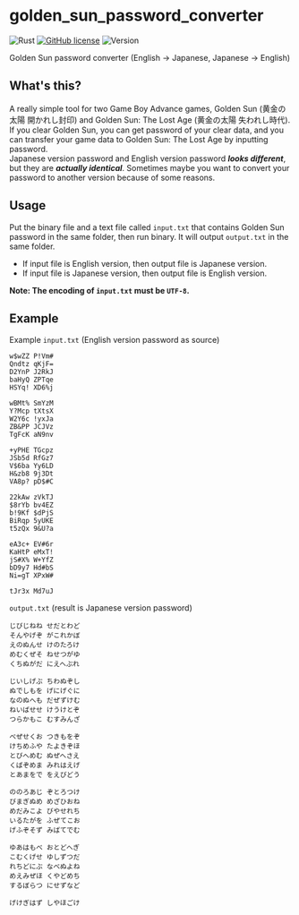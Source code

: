 # golden_sun_password_converter

![Rust](https://img.shields.io/badge/language-Rust-DEA584.svg?style=flat-square)
[![GitHub license](https://img.shields.io/github/license/Hambaka/golden_sun_password_converter?style=flat-square)](https://raw.githubusercontent.com/Hambaka/golden_sun_password_converter/master/LICENSE)
![Version](https://img.shields.io/github/v/release/Hambaka/golden_sun_password_converter?label=version&style=flat-square)

Golden Sun password converter (English -> Japanese, Japanese -> English)

## What's this?

A really simple tool for two Game Boy Advance games, Golden Sun (黄金の太陽 開かれし封印) and Golden Sun: The Lost Age (黄金の太陽 失われし時代).
If you clear Golden Sun, you can get password of your clear data, and you can transfer your game data to Golden Sun: The Lost Age by inputting password.  
Japanese version password and English version password ***looks different***, but they are ***actually identical***. Sometimes maybe you want to convert your password to another version because of some reasons.


## Usage

Put the binary file and a text file called `input.txt` that contains Golden Sun password in the same folder, then run binary. It will output `output.txt` in the same folder.
- If input file is English version, then output file is Japanese version.
- If input file is Japanese version, then output file is English version.

**Note: The encoding of `input.txt` must be `UTF-8`.**

## Example

Example `input.txt` (English version password as source)

```
w$wZZ P!Vm#
Qndtz qKjF=
D2YnP J2RkJ
baHyQ ZPTqe
HSYq! XD6%j

wBMt% SmYzM
Y?Mcp tXtsX
W2Y6c !yxJa
ZB&PP JCJVz
TgFcK aN9nv

+yPHE TGcpz
JSb5d RfGz7
V$6ba Yy6LD
H&zb8 9j3Dt
VA8p? pD$#C

22kAw zVkTJ
$8rYb bv4EZ
b!9Kf $dPjS
BiRqp 5yUKE
t5zQx 9&U?a

eA3c+ EV#6r
KaHtP eMxT!
jS#X% W+YfZ
bD9y7 Hd#bS
Ni=gT XPxW#

tJr3x Md7uJ
```

`output.txt` (result is Japanese version password)

```
じびじねね せだとわど
そんやげぞ がこれかぼ
えのぬんせ けのたろけ
めむくぜそ ねせつがゆ
くちぬがだ にえへぶれ

じいしげぶ ちわぬぞし
ぬでしもを げにげぐに
なのぬへも だぜずけむ
ねいばせせ けうけとぞ
つらかもこ むすみんざ

べぜせくお つきもをぞ
けちめふや たよきぞほ
とびへめむ ぬぜへさえ
くばぞめま みれはえげ
とあまをで をえびどう

ののろあじ ぞとろつけ
びまぎぬめ めざひおね
めだみこよ びやせれち
いるたがを ふぜてこお
げふぞそず みばてでむ

ゆあはもべ おとどへぎ
こむくげせ ゆしずつだ
れちどにぶ なべぬよね
めえみぜほ くやどめち
するぼらつ にせずなど

げけぎはず しやほごけ
```
